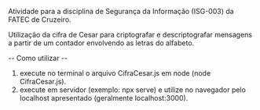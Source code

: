 Atividade para a disciplina de Segurança da Informação (ISG-003) da FATEC de Cruzeiro.

Utilização da cifra de Cesar para criptografar e descriptografar mensagens a partir de um contador envolvendo as letras do alfabeto.

-- Como utilizar --
1. execute no terminal o arquivo CifraCesar.js em node (node CifraCesar.js).
2. execute em servidor (exemplo: npx serve) e utilize no navegador pelo localhost apresentado (geralmente localhost:3000).
